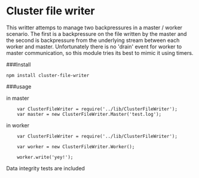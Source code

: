 Cluster file writer
===================

This writter attemps to manage two backpressures in a master / worker scenario. The first is a backpressure on the file written by the master and the second is backpressure from 
the underlying stream between each worker and master. Unfortunately there is no 'drain' event for worker to master communication, so this module tries its best to mimic it using 
timers.

###Install

```
npm install cluster-file-writer
```

###usage

in master
```
	var ClusterFileWriter = require('../lib/ClusterFileWriter');
	var master = new ClusterFileWriter.Master('test.log');

```

in worker

```
	var ClusterFileWriter = require('../lib/ClusterFileWriter');

	var worker = new ClusterFileWriter.Worker();

	worker.write('yey!');
```

Data integrity tests are included 
